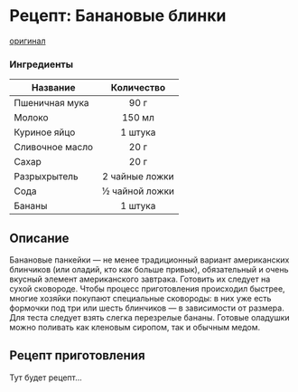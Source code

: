 # Рецепт: Банановые блинки
[оригинал](https://eda.ru/recepty/vypechka-deserty/brauni-brownie-20955)

### Ингредиенты
| Название        	| Количество    |
| -------------   	|:-------------:|
| Пшеничная мука	| 90 г      	|
| Молоко        	| 150 мл      	|
| Куриное яйцо		| 1 штука     	|
| Сливочное масло 	| 20 г      	|
| Сахар	            | 20 г     	    |
| Разрыхрытель		| 2 чайные ложки|
| Сода	            | ½ чайной ложки|
| Бананы        	| 1 штука    	|

## Описание
Банановые панкейки — не менее традиционный вариант американских блинчиков (или оладий, кто как больше привык), обязательный и очень вкусный элемент американского завтрака. Готовить их следует на сухой сковороде. Чтобы процесс приготовления происходил быстрее, многие хозяйки покупают специальные сковороды: в них уже есть формочки под три или шесть блинчиков — в зависимости от размера. Для теста следует взять слегка перезрелые бананы. Готовые оладушки можно поливать как кленовым сиропом, так и обычным медом.

## Рецепт приготовления
Тут будет рецепт...